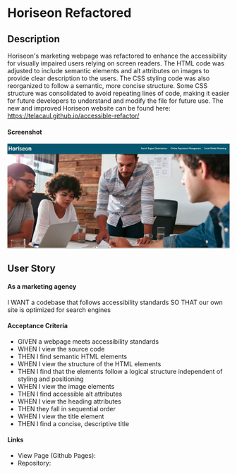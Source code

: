 # Horiseon Refactored

## Description

Horiseon's marketing webpage was refactored to enhance the accessibility for visually impaired users relying on screen readers. The HTML code was adjusted to include semantic elements and alt attributes on images to provide clear description to the users. The CSS styling code was also reorganized to follow a semantic, more concise structure. Some CSS structure was consolidated to avoid repeating lines of code, making it easier for future developers to understand and modify the file for future use. The new and improved Horiseon website can be found here: https://telacaul.github.io/accessible-refactor/

#### Screenshot
![Horiseon1](./Develop/assets/images/screenshot1.jpg)

## User Story
#### As a marketing agency
I WANT a codebase that follows accessibility standards
SO THAT our own site is optimized for search engines

#### Acceptance Criteria
* GIVEN a webpage meets accessibility standards
* WHEN I view the source code
* THEN I find semantic HTML elements
* WHEN I view the structure of the HTML elements
* THEN I find that the elements follow a logical structure independent of styling and positioning
* WHEN I view the image elements
* THEN I find accessible alt attributes
* WHEN I view the heading attributes
* THEN they fall in sequential order
* WHEN I view the title element
* THEN I find a concise, descriptive title

#### Links
* View Page (Github Pages):
* Repository:
